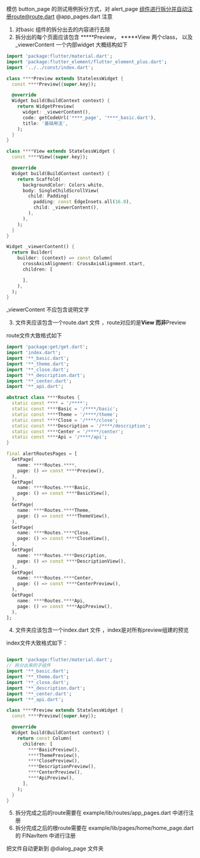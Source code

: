 模仿 button_page 的测试用例拆分方式，对 alert_page 组件进行拆分并自动注册route@route.dart @app_pages.dart 
注意
1. 对basic 组件的拆分出去的内容进行去除
2. 拆分出的每个页面应该包含 *****Preview， *****View 两个class， 以及 _viewerContent 一个内部widget
大概结构如下
``` dart
import 'package:flutter/material.dart';
import 'package:flutter_element/flutter_element_plus.dart';
import '../../const/index.dart';

class ****Preview extends StatelessWidget {
  const ****Preview({super.key});

  @override
  Widget build(BuildContext context) {
    return WidgetPreview(
      widget: _viewerContent(),
      code: getCodeUrl('****_page', '****_basic.dart'),
      title: '基础用法',
    );
  }
}

class ****View extends StatelessWidget {
  const ****View({super.key});

  @override
  Widget build(BuildContext context) {
    return Scaffold(
      backgroundColor: Colors.white,
      body: SingleChildScrollView(
        child: Padding(
          padding: const EdgeInsets.all(16.0),
          child: _viewerContent(),
        ),
      ),
    );
  }
}

Widget _viewerContent() {
  return Builder(
    builder: (context) => const Column(
      crossAxisAlignment: CrossAxisAlignment.start,
      children: [

      ],
    ),
  );
}

```
_viewerContent 不应包含说明文字

3. 文件夹应该包含一个route.dart 文件 ，route对应的是****View 而非****Preview

route文件大致格式如下
```dart
import 'package:get/get.dart';
import 'index.dart';
import '**_basic.dart';
import '**_theme.dart';
import '**_close.dart';
import '**_description.dart';
import '**_center.dart';
import '**_api.dart';

abstract class ****Routes {
  static const **** = '/****';
  static const ****Basic = '/****/basic';
  static const ****Theme = '/****/theme';
  static const ****Close = '/****/close';
  static const ****Description = '/****/description';
  static const ****Center = '/****/center';
  static const ****Api = '/****/api';
}

final alertRoutesPages = [
  GetPage(
    name: ****Routes.****,
    page: () => const ****Preview(),
  ),
  GetPage(
    name: ****Routes.****Basic,
    page: () => const ****BasicView(),
  ),
  GetPage(
    name: ****Routes.****Theme,
    page: () => const ****ThemeView(),
  ),
  GetPage(
    name: ****Routes.****Close,
    page: () => const ****CloseView(),
  ),
  GetPage(
    name: ****Routes.****Description,
    page: () => const ****DescriptionView(),
  ),
  GetPage(
    name: ****Routes.****Center,
    page: () => const ****CenterPreview(),
  ),
  GetPage(
    name: ****Routes.****Api,
    page: () => const ****ApiPreview(),
  ),
];

```


4. 文件夹应该包含一个index.dart 文件 ，index是对所有preview组建的预览

index文件大致格式如下： 
```dart

import 'package:flutter/material.dart';
// 拆分出来的子组件
import '**_basic.dart';
import '**_theme.dart';
import '**_close.dart';
import '**_description.dart';
import '**_center.dart';
import '**_api.dart';

class ****Preview extends StatelessWidget {
  const ****Preview({super.key});

  @override
  Widget build(BuildContext context) {
    return const Column(
      children: [
        ****BasicPreview(),
        ****ThemePreview(),
        ****ClosePreview(),
        ****DescriptionPreview(),
        ****CenterPreview(),
        ****ApiPreview(),
      ],
    );
  }
}

```
5. 拆分完成之后的route需要在  example/lib/routes/app_pages.dart 中进行注册
6. 拆分完成之后的根route需要在  example/lib/pages/home/home_page.dart 的 FlNavItem 中进行注册


把文件自动更新到 @dialog_page 文件夹